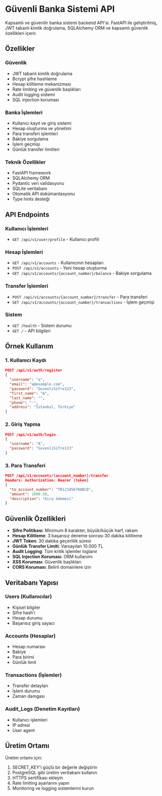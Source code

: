 # Güvenli Banka Sistemi API

Kapsamlı ve güvenilir banka sistemi backend API'si. FastAPI ile geliştirilmiş, JWT tabanlı kimlik doğrulama, SQLAlchemy ORM ve kapsamlı güvenlik özellikleri içerir.

## Özellikler

### Güvenlik
- JWT tabanlı kimlik doğrulama
- Bcrypt şifre hashleme
- Hesap kilitleme mekanizması
- Rate limiting ve güvenlik başlıkları
- Audit logging sistemi
- SQL injection koruması

### Banka İşlemleri
- Kullanıcı kayıt ve giriş sistemi
- Hesap oluşturma ve yönetimi
- Para transferi işlemleri
- Bakiye sorgulama
- İşlem geçmişi
- Günlük transfer limitleri

### Teknik Özellikler
- FastAPI framework
- SQLAlchemy ORM
- Pydantic veri validasyonu
- SQLite veritabanı
- Otomatik API dokümantasyonu
- Type hints desteği

## API Endpoints

### Kullanıcı İşlemleri
- `GET /api/v1/user/profile` - Kullanıcı profili

### Hesap İşlemleri
- `GET /api/v1/accounts` - Kullanıcının hesapları
- `POST /api/v1/accounts` - Yeni hesap oluşturma
- `GET /api/v1/accounts/{account_number}/balance` - Bakiye sorgulama

### Transfer İşlemleri
- `POST /api/v1/accounts/{account_number}/transfer` - Para transferi
- `GET /api/v1/accounts/{account_number}/transactions` - İşlem geçmişi

### Sistem
- `GET /health` - Sistem durumu
- `GET /` - API bilgileri

## Örnek Kullanım

### 1. Kullanıcı Kaydı
```json
POST /api/v1/auth/register
{
  "username": "a",
  "email": "a@example.com",
  "password": "GuvenliSifre123",
  "first_name": "A",
  "last_name": "",
  "phone": "-",
  "address": "İstanbul, Türkiye"
}
```

### 2. Giriş Yapma
```json
POST /api/v1/auth/login
{
  "username": "A",
  "password": "GuvenliSifre123"
}
```

### 3. Para Transferi
```json
POST /api/v1/accounts/{account_number}/transfer
Headers: Authorization: Bearer {token}
{
  "to_account_number": "TR12345678ABCD",
  "amount": 1000.50,
  "description": "Kira ödemesi"
}
```

## Güvenlik Özellikleri

- **Şifre Politikası**: Minimum 8 karakter, büyük/küçük harf, rakam
- **Hesap Kilitleme**: 3 başarısız deneme sonrası 30 dakika kilitleme
- **JWT Token**: 30 dakika geçerlilik süresi
- **Günlük Transfer Limiti**: Varsayılan 10.000 TL
- **Audit Logging**: Tüm kritik işlemler loglanır
- **SQL Injection Koruması**: ORM kullanımı
- **XSS Koruması**: Güvenlik başlıkları
- **CORS Koruması**: Belirli domainlere izin

## Veritabanı Yapısı

### Users (Kullanıcılar)
- Kişisel bilgiler
- Şifre hash'i
- Hesap durumu
- Başarısız giriş sayacı

### Accounts (Hesaplar)
- Hesap numarası
- Bakiye
- Para birimi
- Günlük limit

### Transactions (İşlemler)
- Transfer detayları
- İşlem durumu
- Zaman damgası

### Audit_Logs (Denetim Kayıtları)
- Kullanıcı işlemleri
- IP adresi
- User agent

## Üretim Ortamı

Üretim ortamı için:
1. SECRET_KEY'i güçlü bir değerle değiştirin
2. PostgreSQL gibi üretim veritabanı kullanın
3. HTTPS sertifikası ekleyin
4. Rate limiting ayarlarını yapın
5. Monitoring ve logging sistemlerini kurun

